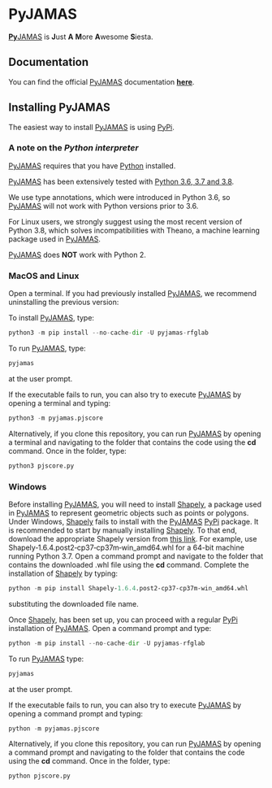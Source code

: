 # PyJAMAS

[**Py**JAMAS](https://bitbucket.org/rfg_lab/pyjamas/src/master/) is **J**ust **A** **M**ore **A**wesome **S**iesta.

## Documentation
You can find the official [PyJAMAS](https://bitbucket.org/rfg_lab/pyjamas/src/master/) documentation [**here**](https://pyjamas.readthedocs.io). 

## Installing PyJAMAS
The easiest way to install [PyJAMAS](https://bitbucket.org/rfg_lab/pyjamas/src/master/) is using [PyPi](https://pypi.org/project/pyjamas-rfglab/). 

### A note on the *Python interpreter*
[PyJAMAS](https://bitbucket.org/rfg_lab/pyjamas/src/master/) requires that you have [Python](https://www.python.org/downloads/) installed.  

[PyJAMAS](https://bitbucket.org/rfg_lab/pyjamas/src/master/) has been extensively tested with [Python 3.6, 3.7 and 3.8](https://www.python.org/downloads/).

We use type annotations, which were introduced in Python 3.6, so [PyJAMAS](https://bitbucket.org/rfg_lab/pyjamas/src/master/) will not work with Python versions prior to 3.6.

For Linux users, we strongly suggest using the most recent version of Python 3.8, which solves incompatibilities with Theano, a machine learning package used in [PyJAMAS](https://bitbucket.org/rfg_lab/pyjamas/src/master/).

[PyJAMAS](https://bitbucket.org/rfg_lab/pyjamas/src/master/) does **NOT** work with Python 2. 

### MacOS and Linux
Open a terminal. If you had previously installed [PyJAMAS](https://bitbucket.org/rfg_lab/pyjamas/src/master/), we recommend uninstalling the previous version:

To install [PyJAMAS](https://bitbucket.org/rfg_lab/pyjamas/src/master/), type:  

```python
python3 -m pip install --no-cache-dir -U pyjamas-rfglab
```

To run [PyJAMAS](https://bitbucket.org/rfg_lab/pyjamas/src/master/), type:  

```python
pyjamas
```

at the user prompt.

If the executable fails to run, you can also try to execute [PyJAMAS](https://bitbucket.org/rfg_lab/pyjamas/src/master/) by opening a terminal and typing:

```python
python3 -m pyjamas.pjscore
```

Alternatively, if you clone this repository, you can run [PyJAMAS](https://bitbucket.org/rfg_lab/pyjamas/src/master/) by opening a terminal and navigating to the folder that contains the code using the **cd** command. Once in the folder, type:

```python
python3 pjscore.py
```

### Windows
Before installing [PyJAMAS](https://bitbucket.org/rfg_lab/pyjamas/src/master/), you will need to install  [Shapely](https://pypi.org/project/Shapely/), a package used in [PyJAMAS](https://bitbucket.org/rfg_lab/pyjamas/src/master/) to represent geometric objects such as points or polygons. Under Windows, [Shapely](https://pypi.org/project/Shapely/) fails to install with the [PyJAMAS](https://bitbucket.org/rfg_lab/pyjamas/src/master/) [PyPi](https://pypi.org/project/pyjamas-rfglab/) package. It is recommended to start by manually installing [Shapely](https://pypi.org/project/Shapely/). To that end, download the appropriate Shapely version from [this link](https://www.lfd.uci.edu/~gohlke/pythonlibs/#shapely). For example, use  Shapely‑1.6.4.post2‑cp37‑cp37m‑win_amd64.whl for a 64-bit machine running Python 3.7. Open a command prompt and navigate to the folder that contains the downloaded .whl file using the **cd** command. Complete the installation of [Shapely](https://pypi.org/project/Shapely/) by typing:

```python
python -m pip install Shapely‑1.6.4.post2‑cp37‑cp37m‑win_amd64.whl
```
substituting the downloaded file name.


Once [Shapely](https://pypi.org/project/Shapely/), has been set up, you can proceed with a regular [PyPi](https://pypi.org/project/pyjamas-rfglab/) installation of [PyJAMAS](https://bitbucket.org/rfg_lab/pyjamas/src/master/). Open a command prompt and type:  

```python
python -m pip install --no-cache-dir -U pyjamas-rfglab
```

To run [PyJAMAS](https://bitbucket.org/rfg_lab/pyjamas/src/master/) type:  

```python
pyjamas
```

at the user prompt.  

If the executable fails to run, you can also try to execute [PyJAMAS](https://bitbucket.org/rfg_lab/pyjamas/src/master/) by opening a command prompt and typing:

```python
python -m pyjamas.pjscore
```

Alternatively, if you clone this repository, you can run [PyJAMAS](https://bitbucket.org/rfg_lab/pyjamas/src/master/) by opening a command prompt and navigating to the folder that contains the code using the **cd** command. Once in the folder, type:

```python
python pjscore.py
```